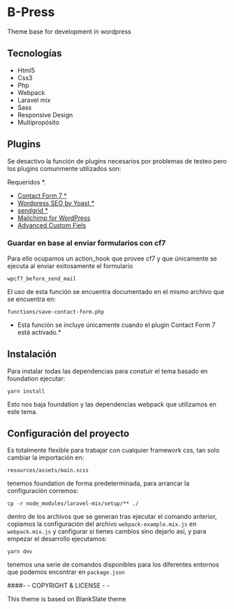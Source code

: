 # B-Press
Theme base for development in wordpress

## Tecnologías
* Html5
* Css3
* Php
* Webpack
* Laravel mix
* Sass
* Responsive Design
* Multipropósito

## Plugins
Se desactivo la función de plugins necesarios por problemas de testeo pero los plugins comunmente utilizados son:

Requeridos *.

* [Contact Form 7 *](http://contactform7.com/docs/)
* [Wordpress SEO by Yoast *](https://yoast.com/wordpress/plugins/seo/api/)
* [sendgrid *](https://wordpress.org/plugins/sendgrid-email-delivery-simplified/)
* [Mailchimp for WordPress](https://mc4wp.com/kb/)
* [Advanced Custom Fiels](http://www.advancedcustomfields.com/resources/)


### Guardar en base al enviar formularios con cf7

Para ello ocupamos un action_hook que provee cf7 y que únicamente se ejecuta al enviar exitosamente el formulario
 
    wpcf7_before_send_mail

El uso de esta función se encuentra documentado en el mismo archivo que se encuentra en:

    functions/save-contact-form.php

* Esta función se incluye únicamente cuando el plugin Contact Form 7 está activado.*

## Instalación
Para instalar todas las dependencias para constuir el tema basado en foundation ejecutar:
   
    yarn install

Esto nos baja foundation y las dependencias webpack que utilizamos en este tema.

## Configuración del proyecto

Es totalmente flexible para trabajar con cualquier framework css, tan solo cambiar la importación en:
	
	resources/assets/main.scss

tenemos foundation de forma predeterminada, para arrancar la configuración corremos:
	
	cp -r node_modules/laravel-mix/setup/** ./

dentro de los archivos que se generan tras ejecutar el comando anterior, copiamos la configuración del archivo `webpack-example.mix.js` en `webpack.mix.js` y canfigurar si tienes cambios sino dejarlo así, y para empezar el desarrollo ejecutamos:
	
	yarn dev

tenemos una serie de comandos disponibles para los diferentes entornos que podemos encontrar en `package.json`

####- - COPYRIGHT & LICENSE - -

This theme is based on BlankSlate theme